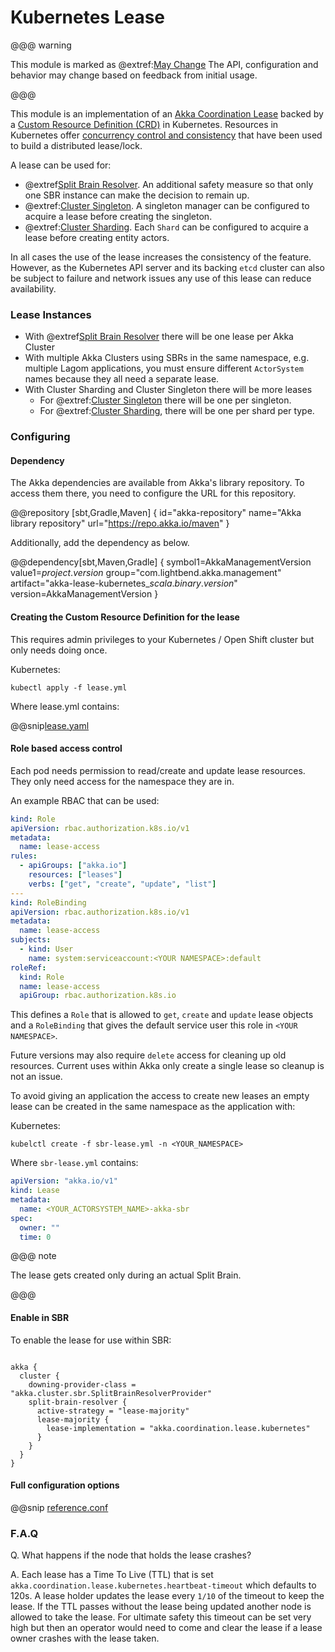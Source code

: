 # Kubernetes Lease

@@@ warning

This module is marked as @extref:[May Change](akka:common/may-change.html)
The API, configuration and behavior may change based on feedback from initial usage.

@@@

This module is an implementation of an [Akka Coordination Lease](https://doc.akka.io/docs/akka/current/coordination.html#lease) backed 
by a [Custom Resource Definition (CRD)](https://kubernetes.io/docs/concepts/extend-kubernetes/api-extension/custom-resources/) in Kubernetes.
Resources in Kubernetes offer [concurrency control and consistency](https://kubernetes.io/docs/concepts/extend-kubernetes/api-extension/custom-resources/) 
that have been used to build a distributed lease/lock.

A lease can be used for:

* @extref[Split Brain Resolver](akka:split-brain-resolver.html#lease). An additional safety measure so that only one SBR instance can make the decision to remain up.
* @extref:[Cluster Singleton](akka:typed/cluster-singleton.html#lease). A singleton manager can be configured to acquire a lease before creating the singleton.
* @extref:[Cluster Sharding](akka:typed/cluster-sharding.html#lease). Each `Shard` can be configured to acquire a lease before creating entity actors.

In all cases the use of the lease increases the consistency of the feature. However, as the Kubernetes API server 
and its backing `etcd` cluster can also be subject to failure and network issues any use of this lease can reduce availability. 

### Lease Instances

* With @extref[Split Brain Resolver](akka:split-brain-resolver.html#lease) there will be one lease per Akka Cluster
* With multiple Akka Clusters using SBRs in the same namespace, e.g. multiple Lagom 
applications, you must ensure different `ActorSystem` names because they all need a separate lease. 
* With Cluster Sharding and Cluster Singleton there will be more leases 
    - For @extref:[Cluster Singleton](akka:typed/cluster-singleton.html#lease) there will be one per singleton.
    - For @extref:[Cluster Sharding](akka:typed/cluster-sharding.html#lease), there will be one per shard per type.

### Configuring

#### Dependency

The Akka dependencies are available from Akka's library repository. To access them there, you need to configure the URL for this repository.

@@repository [sbt,Gradle,Maven] {
id="akka-repository"
name="Akka library repository"
url="https://repo.akka.io/maven"
}

Additionally, add the dependency as below.

@@dependency[sbt,Maven,Gradle] {
  symbol1=AkkaManagementVersion
  value1=$project.version$
  group="com.lightbend.akka.management"
  artifact="akka-lease-kubernetes_$scala.binary.version$"
  version=AkkaManagementVersion
}

#### Creating the Custom Resource Definition for the lease

This requires admin privileges to your Kubernetes / Open Shift cluster but only needs doing once.

Kubernetes:

```
kubectl apply -f lease.yml
```

Where lease.yml contains:

@@snip[lease.yaml](/lease-kubernetes/lease.yml)

#### Role based access control

Each pod needs permission to read/create and update lease resources. They only need access
for the namespace they are in.

An example RBAC that can be used:

```yaml
kind: Role
apiVersion: rbac.authorization.k8s.io/v1
metadata:
  name: lease-access
rules:
  - apiGroups: ["akka.io"]
    resources: ["leases"]
    verbs: ["get", "create", "update", "list"]
---
kind: RoleBinding
apiVersion: rbac.authorization.k8s.io/v1
metadata:
  name: lease-access
subjects:
  - kind: User
    name: system:serviceaccount:<YOUR NAMESPACE>:default
roleRef:
  kind: Role
  name: lease-access
  apiGroup: rbac.authorization.k8s.io
```

This defines a `Role` that is allowed to `get`, `create` and `update` lease objects and a `RoleBinding`
that gives the default service user this role in `<YOUR NAMESPACE>`.

Future versions may also require `delete` access for cleaning up old resources. Current uses within Akka
only create a single lease so cleanup is not an issue.

To avoid giving an application the access to create new leases an empty lease can be created in the same namespace as the application with:

Kubernetes:

```
kubelctl create -f sbr-lease.yml -n <YOUR_NAMESPACE>
```

Where `sbr-lease.yml` contains:

```yml
apiVersion: "akka.io/v1"
kind: Lease
metadata:
  name: <YOUR_ACTORSYSTEM_NAME>-akka-sbr
spec:
  owner: ""
  time: 0

```

@@@ note

The lease gets created only during an actual Split Brain.

@@@

#### Enable in SBR

To enable the lease for use within SBR:

```

akka {
  cluster {
    downing-provider-class = "akka.cluster.sbr.SplitBrainResolverProvider"
    split-brain-resolver {
      active-strategy = "lease-majority"
      lease-majority {
        lease-implementation = "akka.coordination.lease.kubernetes"
      }
    }
  }
}

```

#### Full configuration options

@@snip [reference.conf](/lease-kubernetes/src/main/resources/reference.conf)

### F.A.Q

Q. What happens if the node that holds the lease crashes?

A. Each lease has a Time To Live (TTL) that is set `akka.coordination.lease.kubernetes.heartbeat-timeout` which defaults to 120s. A lease holder updates the lease every `1/10` of the timeout to keep the lease. If the TTL passes without
   the lease being updated another node is allowed to take the lease. For ultimate safety this timeout can be set very high but then an operator would need to come and clear the lease if a lease owner crashes with the lease taken.
   
